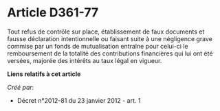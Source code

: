 # Article D361-77

Tout refus de contrôle sur place, établissement de faux documents et fausse déclaration intentionnelle ou faisant suite à une
négligence grave commise par un fonds de mutualisation entraîne pour celui-ci le remboursement de la totalité des
contributions financières qui lui ont été versées, majorée des intérêts au taux légal en vigueur.

**Liens relatifs à cet article**

_Créé par_:

  - Décret n°2012-81 du 23 janvier 2012 - art. 1

